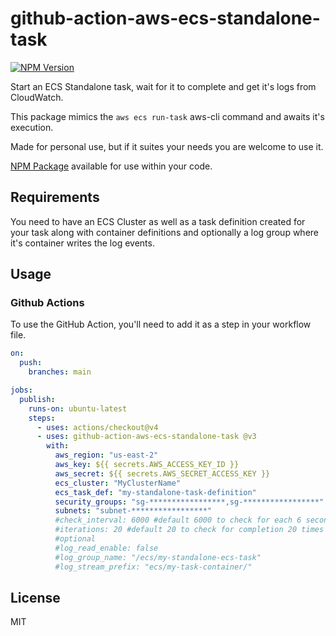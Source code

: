 # github-action-aws-ecs-standalone-task

[![NPM Version](https://img.shields.io/npm/v/aws-ecs-standalone-task)](https://www.npmjs.com/package/aws-ecs-standalone-task)

Start an ECS Standalone task, wait for it to complete and get it's logs from CloudWatch.

This package mimics the `aws ecs run-task` aws-cli command and awaits it's execution.

Made for personal use, but if it suites your needs you are welcome to use it.

[NPM Package](https://www.npmjs.com/package/aws-ecs-standalone-task) available for use within your code.

## Requirements

You need to have an ECS Cluster as well as a task definition created for your task along with container definitions and optionally a log group where it's container writes the log events.

## Usage

### Github Actions

To use the GitHub Action, you'll need to add it as a step in your workflow file.

```yaml
on:
  push:
    branches: main

jobs:
  publish:
    runs-on: ubuntu-latest
    steps:
      - uses: actions/checkout@v4
      - uses: github-action-aws-ecs-standalone-task @v3
        with:
          aws_region: "us-east-2"
          aws_key: ${{ secrets.AWS_ACCESS_KEY_ID }}
          aws_secret: ${{ secrets.AWS_SECRET_ACCESS_KEY }}
          ecs_cluster: "MyClusterName"
          ecs_task_def: "my-standalone-task-definition"
          security_groups: "sg-*****************,sg-*****************"
          subnets: "subnet-*****************"
          #check_interval: 6000 #default 6000 to check for each 6 seconds
          #iterations: 20 #default 20 to check for completion 20 times each interval
          #optional
          #log_read_enable: false
          #log_group_name: "/ecs/my-standalone-ecs-task"
          #log_stream_prefix: "ecs/my-task-container/"
```

## License

MIT

